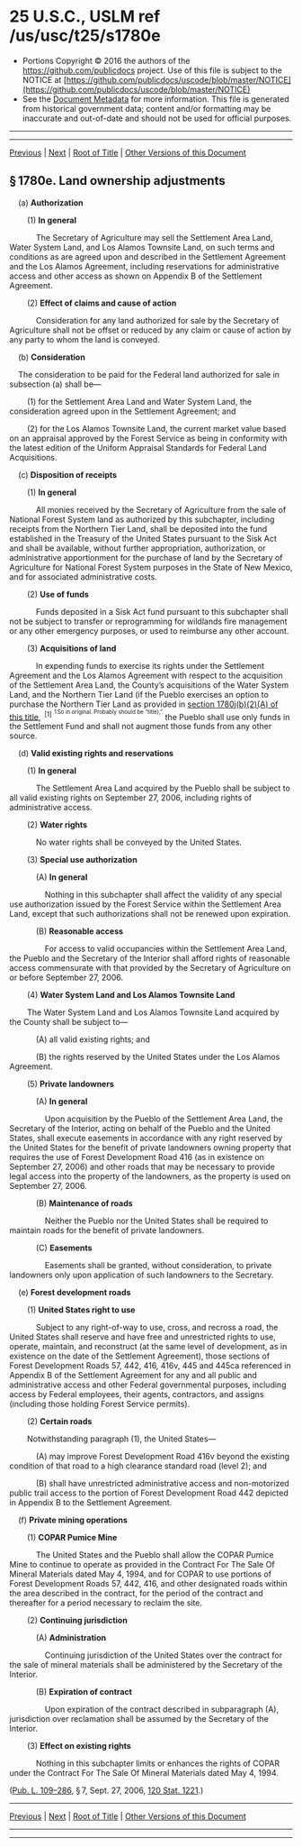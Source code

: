 ---
---

# 25 U.S.C., USLM ref /us/usc/t25/s1780e

* Portions Copyright © 2016 the authors of the https://github.com/publicdocs project.
  Use of this file is subject to the NOTICE at [https://github.com/publicdocs/uscode/blob/master/NOTICE](https://github.com/publicdocs/uscode/blob/master/NOTICE)
* See the [Document Metadata](././../../../../..//README.md) for more information.
  This file is generated from historical government data; content and/or formatting may be inaccurate and out-of-date and should not be used for official purposes.

----------
----------

[Previous](./../../../../..//us/usc/t25/ch19/schXIV/m__us_usc_t25_s1780d.md) | [Next](./../../../../..//us/usc/t25/ch19/schXIV/m__us_usc_t25_s1780f.md) | [Root of Title](./../../../../../) | [Other Versions of this Document](https://publicdocs.github.io/go/links?ns=uslm&ref=%2Fus%2Fusc%2Ft25%2Fs1780e)

## § 1780e. Land ownership adjustments

    (a) __Authorization__ 

        (1) __In general__ 

            The Secretary of Agriculture may sell the Settlement Area Land, Water System Land, and Los Alamos Townsite Land, on such terms and conditions as are agreed upon and described in the Settlement Agreement and the Los Alamos Agreement, including reservations for administrative access and other access as shown on Appendix B of the Settlement Agreement.

        (2) __Effect of claims and cause of action__ 

            Consideration for any land authorized for sale by the Secretary of Agriculture shall not be offset or reduced by any claim or cause of action by any party to whom the land is conveyed.

    (b) __Consideration__ 

    The consideration to be paid for the Federal land authorized for sale in subsection (a) shall be—

        (1) for the Settlement Area Land and Water System Land, the consideration agreed upon in the Settlement Agreement; and

        (2) for the Los Alamos Townsite Land, the current market value based on an appraisal approved by the Forest Service as being in conformity with the latest edition of the Uniform Appraisal Standards for Federal Land Acquisitions.

    (c) __Disposition of receipts__ 

        (1) __In general__ 

            All monies received by the Secretary of Agriculture from the sale of National Forest System land as authorized by this subchapter, including receipts from the Northern Tier Land, shall be deposited into the fund established in the Treasury of the United States pursuant to the Sisk Act and shall be available, without further appropriation, authorization, or administrative apportionment for the purchase of land by the Secretary of Agriculture for National Forest System purposes in the State of New Mexico, and for associated administrative costs.

        (2) __Use of funds__ 

            Funds deposited in a Sisk Act fund pursuant to this subchapter shall not be subject to transfer or reprogramming for wildlands fire management or any other emergency purposes, or used to reimburse any other account.

        (3) __Acquisitions of land__ 

            In expending funds to exercise its rights under the Settlement Agreement and the Los Alamos Agreement with respect to the acquisition of the Settlement Area Land, the County’s acquisitions of the Water System Land, and the Northern Tier Land (if the Pueblo exercises an option to purchase the Northern Tier Land as provided in [section 1780j(b)(2)(A) of this title][/us/usc/t25/s1780j/b/2/A],  <sup>\[1\]</sup>  <sup><sup> 1 So in original. Probably should be “title),”. </sup></sup>  the Pueblo shall use only funds in the Settlement Fund and shall not augment those funds from any other source.

    (d) __Valid existing rights and reservations__ 

        (1) __In general__ 

            The Settlement Area Land acquired by the Pueblo shall be subject to all valid existing rights on September 27, 2006, including rights of administrative access.

        (2) __Water rights__ 

            No water rights shall be conveyed by the United States.

        (3) __Special use authorization__ 

            (A) __In general__ 

                Nothing in this subchapter shall affect the validity of any special use authorization issued by the Forest Service within the Settlement Area Land, except that such authorizations shall not be renewed upon expiration.

            (B) __Reasonable access__ 

                For access to valid occupancies within the Settlement Area Land, the Pueblo and the Secretary of the Interior shall afford rights of reasonable access commensurate with that provided by the Secretary of Agriculture on or before September 27, 2006.

        (4) __Water System Land and Los Alamos Townsite Land__ 

        The Water System Land and Los Alamos Townsite Land acquired by the County shall be subject to—

            (A) all valid existing rights; and

            (B) the rights reserved by the United States under the Los Alamos Agreement.

        (5) __Private landowners__ 

            (A) __In general__ 

                Upon acquisition by the Pueblo of the Settlement Area Land, the Secretary of the Interior, acting on behalf of the Pueblo and the United States, shall execute easements in accordance with any right reserved by the United States for the benefit of private landowners owning property that requires the use of Forest Development Road 416 (as in existence on September 27, 2006) and other roads that may be necessary to provide legal access into the property of the landowners, as the property is used on September 27, 2006.

            (B) __Maintenance of roads__ 

                Neither the Pueblo nor the United States shall be required to maintain roads for the benefit of private landowners.

            (C) __Easements__ 

                Easements shall be granted, without consideration, to private landowners only upon application of such landowners to the Secretary.

    (e) __Forest development roads__ 

        (1) __United States right to use__ 

            Subject to any right-of-way to use, cross, and recross a road, the United States shall reserve and have free and unrestricted rights to use, operate, maintain, and reconstruct (at the same level of development, as in existence on the date of the Settlement Agreement), those sections of Forest Development Roads 57, 442, 416, 416v, 445 and 445ca referenced in Appendix B of the Settlement Agreement for any and all public and administrative access and other Federal governmental purposes, including access by Federal employees, their agents, contractors, and assigns (including those holding Forest Service permits).

        (2) __Certain roads__ 

        Notwithstanding paragraph (1), the United States—

            (A) may improve Forest Development Road 416v beyond the existing condition of that road to a high clearance standard road (level 2); and

            (B) shall have unrestricted administrative access and non-motorized public trail access to the portion of Forest Development Road 442 depicted in Appendix B to the Settlement Agreement.

    (f) __Private mining operations__ 

        (1) __COPAR Pumice Mine__ 

            The United States and the Pueblo shall allow the COPAR Pumice Mine to continue to operate as provided in the Contract For The Sale Of Mineral Materials dated May 4, 1994, and for COPAR to use portions of Forest Development Roads 57, 442, 416, and other designated roads within the area described in the contract, for the period of the contract and thereafter for a period necessary to reclaim the site.

        (2) __Continuing jurisdiction__ 

            (A) __Administration__ 

                Continuing jurisdiction of the United States over the contract for the sale of mineral materials shall be administered by the Secretary of the Interior.

            (B) __Expiration of contract__ 

                Upon expiration of the contract described in subparagraph (A), jurisdiction over reclamation shall be assumed by the Secretary of the Interior.

        (3) __Effect on existing rights__ 

            Nothing in this subchapter limits or enhances the rights of COPAR under the Contract For The Sale Of Mineral Materials dated May 4, 1994.

([Pub. L. 109–286][/us/pl/109/286], § 7, Sept. 27, 2006, [120 Stat. 1221][/us/stat/120/1221].)

----------

[Previous](./../../../../..//us/usc/t25/ch19/schXIV/m__us_usc_t25_s1780d.md) | [Next](./../../../../..//us/usc/t25/ch19/schXIV/m__us_usc_t25_s1780f.md) | [Root of Title](./../../../../../) | [Other Versions of this Document](https://publicdocs.github.io/go/links?ns=uslm&ref=%2Fus%2Fusc%2Ft25%2Fs1780e)

----------
----------

[/us/usc/t25/s1780j/b/2/A]: https://publicdocs.github.io/go/links?ns=uslm&ref=%2Fus%2Fusc%2Ft25%2Fs1780j%2Fb%2F2%2FA
[/us/pl/109/286]: https://publicdocs.github.io/go/links?ns=uslm&ref=%2Fus%2Fpl%2F109%2F286
[/us/stat/120/1221]: https://publicdocs.github.io/go/links?ns=uslm&ref=%2Fus%2Fstat%2F120%2F1221


